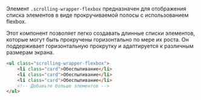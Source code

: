 Элемент `.scrolling-wrapper-flexbox` предназначен для 
отображения списка элементов в виде прокручиваемой полосы с 
использованием flexbox.

Этот компонент позволяет легко создавать длинные списки 
элементов, которые могут быть прокручены горизонтально по 
мере их роста. Он поддерживает горизонтальную прокрутку и 
адаптируется к различным размерам экрана.

```html
<ul class="scrolling-wrapper-flexbox">
    <li class="card">Обеспыливание</li>
    <li class="card">Обеспыливание</li>
    <li class="card">Обеспыливание</li>
    <!-- Добавьте больше элементов -->
</ul>
```
